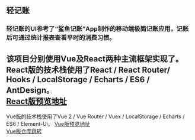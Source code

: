 ## 轻记账
### 轻记账的UI参考了“鲨鱼记账”App制作的移动端极简记账应用，记账后可通过统计报表查看平时的消费习惯。  <br />

该项目分别使用Vue及React两种主流框架实现了。
React版的技术栈使用了React / React Router/ Hooks / LocalStorage / Echarts / ES6 / AntDesign。  
[React版预览地址](https://mongielee.gitee.io/react-lightbooking-website/#/statistics)
---
Vue版的技术栈使用了Vue 2 / Vue Router / Vuex / LocalStorage / Echarts / ES6 / Element-Ui。
[Vue版预览地址](https://mongielee.gitee.io/vue-lightbooking-website/#/statistics)  <br />[Vue版仓库跳转](https://github.com/MongieLee/vue-tally)
